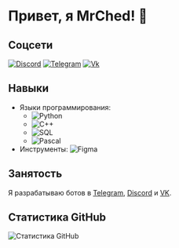 # Привет, я MrChed! 🐼

## Соцсети
[![Discord](https://img.shields.io/badge/Discord-blueviolet?logo=discord&style=flat-square)](https://discord.com/users/COMPOTIC#4444)
[![Telegram](https://img.shields.io/badge/Telegram-blue?logo=telegram&style=flat-square)](https://t.me/guliheww)
[![Vk](https://img.shields.io/badge/Vk-blue?logo=vk&style=flat-square)](https://vk.com/mrched1)

## Навыки
- Языки программирования: 
  - ![Python](https://img.shields.io/badge/Python-3776AB?logo=python&logoColor=white&style=flat-square)
  - ![C++](https://img.shields.io/badge/C++-00599C?logo=c%2B%2B&logoColor=white&style=flat-square)
  - ![SQL](https://img.shields.io/badge/SQL-4479A1?logo=sql&logoColor=white&style=flat-square)
  - ![Pascal](https://img.shields.io/badge/Pascal-007FFF?logo=pascal&logoColor=white&style=flat-square)
- Инструменты: ![Figma](https://img.shields.io/badge/Figma-F24E1E?logo=figma&logoColor=white&style=flat-square)

## Занятость
Я разрабатываю ботов в [Telegram](https://t.me/guliheww), [Discord](https://discord.com/users/COMPOTIC#4444) и [VK](https://vk.com/mrched1).

## Статистика GitHub
![Статистика GitHub](https://github-readme-stats.vercel.app/api?username=MrChed&show_icons=true&theme=radical)
